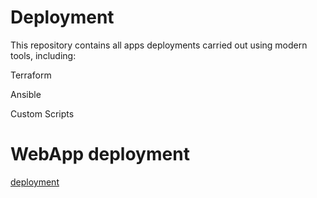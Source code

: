 # Deployment

This repository contains all apps deployments carried out using modern tools, including:

Terraform

Ansible

Custom Scripts

# WebApp deployment

[deployment](https://github.com/thangacodes/webapp_deployment_cicd/tree/main/deployment)
